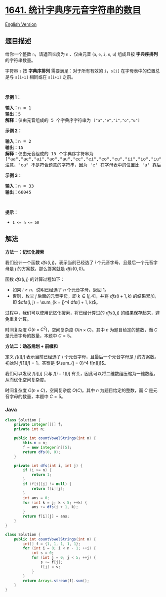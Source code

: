 # [1641. 统计字典序元音字符串的数目](https://leetcode.cn/problems/count-sorted-vowel-strings)

[English Version](/solution/1600-1699/1641.Count%20Sorted%20Vowel%20Strings/README_EN.md)

## 题目描述

<!-- 这里写题目描述 -->

<p>给你一个整数 <code>n</code>，请返回长度为 <code>n</code> 、仅由元音 (<code>a</code>, <code>e</code>, <code>i</code>, <code>o</code>, <code>u</code>) 组成且按 <strong>字典序排列</strong> 的字符串数量。</p>

<p>字符串 <code>s</code> 按 <strong>字典序排列</strong> 需要满足：对于所有有效的 <code>i</code>，<code>s[i]</code> 在字母表中的位置总是与 <code>s[i+1]</code> 相同或在 <code>s[i+1]</code> 之前。</p>

<p> </p>

<p><strong>示例 1：</strong></p>

<pre>
<strong>输入：</strong>n = 1
<strong>输出：</strong>5
<strong>解释：</strong>仅由元音组成的 5 个字典序字符串为 <code>["a","e","i","o","u"]</code>
</pre>

<p><strong>示例 2：</strong></p>

<pre>
<strong>输入：</strong>n = 2
<strong>输出：</strong>15
<strong>解释：</strong>仅由元音组成的 15 个字典序字符串为
["aa","ae","ai","ao","au","ee","ei","eo","eu","ii","io","iu","oo","ou","uu"]
注意，"ea" 不是符合题意的字符串，因为 'e' 在字母表中的位置比 'a' 靠后
</pre>

<p><strong>示例 3：</strong></p>

<pre>
<strong>输入：</strong>n = 33
<strong>输出：</strong>66045
</pre>

<p> </p>

<p><strong>提示：</strong></p>

<ul>
	<li><code>1 <= n <= 50</code> </li>
</ul>

## 解法

**方法一：记忆化搜索**

我们设计一个函数 $dfs(i, j)$，表示当前已经选了 $i$ 个元音字母，且最后一个元音字母是 $j$ 的方案数。那么答案就是 $dfs(0, 0)$。

函数 $dfs(i, j)$ 的计算过程如下：

-   如果 $i \ge n$，说明已经选了 $n$ 个元音字母，返回 $1$。
-   否则，枚举 $j$ 后面的元音字母，即 $k \in [j, 4]$，并将 $dfs(i + 1, k)$ 的结果累加，即 $dfs(i, j) = \sum_{k = j}^4 dfs(i + 1, k)$。

过程中，我们可以使用记忆化搜索，将已经计算过的 $dfs(i, j)$ 的结果保存起来，避免重复计算。

时间复杂度 $O(n \times C^2)$，空间复杂度 $O(n \times C)$。其中 $n$ 为题目给定的整数，而 $C$ 是元音字母的数量，本题中 $C = 5$。

**方法二：动态规划 + 前缀和**

定义 $f[i][j]$ 表示当前已经选了 $i$ 个元音字母，且最后一个元音字母是 $j$ 的方案数。初始时 $f[1][j]=1$。答案是 $\sum_{j = 0}^4 f[n][j]$。

我们可以发现 $f[i][j]$ 只与 $f[i - 1][j]$ 有关，因此可以将二维数组压缩为一维数组，从而优化空间复杂度。

时间复杂度 $O(n \times C)$，空间复杂度 $O(C)$。其中 $n$ 为题目给定的整数，而 $C$ 是元音字母的数量，本题中 $C = 5$。

### **Java**

```java
class Solution {
    private Integer[][] f;
    private int n;

    public int countVowelStrings(int n) {
        this.n = n;
        f = new Integer[n][5];
        return dfs(0, 0);
    }

    private int dfs(int i, int j) {
        if (i >= n) {
            return 1;
        }
        if (f[i][j] != null) {
            return f[i][j];
        }
        int ans = 0;
        for (int k = j; k < 5; ++k) {
            ans += dfs(i + 1, k);
        }
        return f[i][j] = ans;
    }
}
```

```java
class Solution {
    public int countVowelStrings(int n) {
        int[] f = {1, 1, 1, 1, 1};
        for (int i = 0; i < n - 1; ++i) {
            int s = 0;
            for (int j = 0; j < 5; ++j) {
                s += f[j];
                f[j] = s;
            }
        }
        return Arrays.stream(f).sum();
    }
}
```
